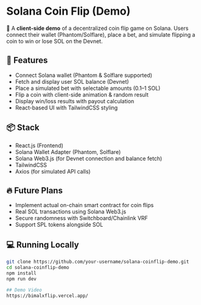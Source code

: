 # Solana Coin Flip (Demo)

🎲 A **client-side demo** of a decentralized coin flip game on Solana. Users connect their wallet (Phantom/Solflare), place a bet, and simulate flipping a coin to win or lose SOL on the Devnet.

## 🚀 Features
- Connect Solana wallet (Phantom & Solflare supported)
- Fetch and display user SOL balance (Devnet)
- Place a simulated bet with selectable amounts (0.1–1 SOL)
- Flip a coin with client-side animation & random result
- Display win/loss results with payout calculation
- React-based UI with TailwindCSS styling

## 📦 Stack
- React.js (Frontend)
- Solana Wallet Adapter (Phantom, Solflare)
- Solana Web3.js (for Devnet connection and balance fetch)
- TailwindCSS
- Axios (for simulated API calls)

## 🔥 Future Plans
- Implement actual on-chain smart contract for coin flips
- Real SOL transactions using Solana Web3.js
- Secure randomness with Switchboard/Chainlink VRF
- Support SPL tokens alongside SOL

## 💻 Running Locally
```bash
git clone https://github.com/your-username/solana-coinflip-demo.git
cd solana-coinflip-demo
npm install
npm run dev

## Demo Video
https://bimalxflip.vercel.app/
